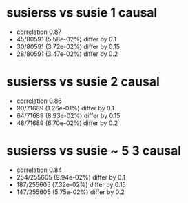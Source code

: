 # susierss vs susie  1 causal

- correlation 0.87
- 45/80591 (5.58e-02%) differ by 0.1
- 30/80591 (3.72e-02%) differ by 0.15
- 28/80591 (3.47e-02%) differ by 0.2


# susierss vs susie  2 causal

- correlation 0.86
- 90/71689 (1.26e-01%) differ by 0.1
- 64/71689 (8.93e-02%) differ by 0.15
- 48/71689 (6.70e-02%) differ by 0.2


# susierss vs susie  ~ 5 3 causal

- correlation 0.84
- 254/255605 (9.94e-02%) differ by 0.1
- 187/255605 (7.32e-02%) differ by 0.15
- 147/255605 (5.75e-02%) differ by 0.2


